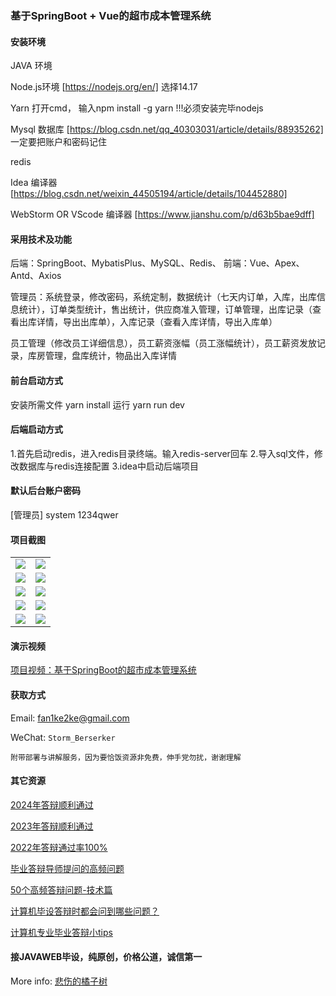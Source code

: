 ### 基于SpringBoot + Vue的超市成本管理系统

#### 安装环境

JAVA 环境 

Node.js环境 [https://nodejs.org/en/] 选择14.17

Yarn 打开cmd， 输入npm install -g yarn !!!必须安装完毕nodejs

Mysql 数据库 [https://blog.csdn.net/qq_40303031/article/details/88935262] 一定要把账户和密码记住

redis

Idea 编译器 [https://blog.csdn.net/weixin_44505194/article/details/104452880]

WebStorm OR VScode 编译器 [https://www.jianshu.com/p/d63b5bae9dff]

#### 采用技术及功能

后端：SpringBoot、MybatisPlus、MySQL、Redis、
前端：Vue、Apex、Antd、Axios

管理员：系统登录，修改密码，系统定制，数据统计（七天内订单，入库，出库信息统计），订单类型统计，售出统计，供应商准入管理，订单管理，出库记录（查看出库详情，导出出库单），入库记录（查看入库详情，导出入库单）

员工管理（修改员工详细信息），员工薪资涨幅（员工涨幅统计），员工薪资发放记录，库房管理，盘库统计，物品出入库详情

#### 前台启动方式
安装所需文件 yarn install 
运行 yarn run dev

#### 后端启动方式

1.首先启动redis，进入redis目录终端。输入redis-server回车
2.导入sql文件，修改数据库与redis连接配置
3.idea中启动后端项目

#### 默认后台账户密码
[管理员]
system
1234qwer


#### 项目截图

|  |  |
|---------------------|---------------------|
| ![](https://fank-bucket-oss.oss-cn-beijing.aliyuncs.com/img/b0ee63524e1473578f7f1c49e9ed534.jpg) | ![](https://fank-bucket-oss.oss-cn-beijing.aliyuncs.com/img/3ad8a82ffa2d8bfd1293d5772b554c8.jpg) |
| ![](https://fank-bucket-oss.oss-cn-beijing.aliyuncs.com/img/a6becf78bc5b5c47be476e73aab4229.jpg) | ![](https://fank-bucket-oss.oss-cn-beijing.aliyuncs.com/img/1e9d5f6a7142421fe5c09fa03d37ab2.jpg) |
| ![](https://fank-bucket-oss.oss-cn-beijing.aliyuncs.com/img/60205b77c69c7ea0d9d4cb5e18e33d1.jpg) | ![](https://fank-bucket-oss.oss-cn-beijing.aliyuncs.com/img/eb815c82c3b6b8b50c54d6f9288aabc.jpg) |
| ![](https://fank-bucket-oss.oss-cn-beijing.aliyuncs.com/img/04083fe7f139860f7b8428b7f171756.jpg) | ![](https://fank-bucket-oss.oss-cn-beijing.aliyuncs.com/img/bd14cfb08f1f2e0cac8f03b85a100af.jpg) |
| ![](https://fank-bucket-oss.oss-cn-beijing.aliyuncs.com/img/7ba91cf08f3ddd2018424719dd9dbf8.jpg) | ![](https://fank-bucket-oss.oss-cn-beijing.aliyuncs.com/img/b3819f127084af2444feeb1d283c816.jpg)


#### 演示视频

[项目视频：基于SpringBoot的超市成本管理系统](https://www.bilibili.com/video/BV1Kg411a7jT/)

#### 获取方式

Email: fan1ke2ke@gmail.com

WeChat: `Storm_Berserker`

`附带部署与讲解服务，因为要恰饭资源非免费，伸手党勿扰，谢谢理解`

#### 其它资源

[2024年答辩顺利通过](https://berserker287.github.io/2024/06/06/2024%E5%B9%B4%E7%AD%94%E8%BE%A9%E9%A1%BA%E5%88%A9%E9%80%9A%E8%BF%87/)

[2023年答辩顺利通过](https://berserker287.github.io/2023/06/14/2023%E5%B9%B4%E7%AD%94%E8%BE%A9%E9%A1%BA%E5%88%A9%E9%80%9A%E8%BF%87/)

[2022年答辩通过率100%](https://berserker287.github.io/2022/05/25/%E9%A1%B9%E7%9B%AE%E4%BA%A4%E6%98%93%E8%AE%B0%E5%BD%95/)

[毕业答辩导师提问的高频问题](https://berserker287.github.io/2023/06/13/%E6%AF%95%E4%B8%9A%E7%AD%94%E8%BE%A9%E5%AF%BC%E5%B8%88%E6%8F%90%E9%97%AE%E7%9A%84%E9%AB%98%E9%A2%91%E9%97%AE%E9%A2%98/)

[50个高频答辩问题-技术篇](https://berserker287.github.io/2023/06/13/50%E4%B8%AA%E9%AB%98%E9%A2%91%E7%AD%94%E8%BE%A9%E9%97%AE%E9%A2%98-%E6%8A%80%E6%9C%AF%E7%AF%87/)

[计算机毕设答辩时都会问到哪些问题？](https://www.zhihu.com/question/31020988)

[计算机专业毕业答辩小tips](https://zhuanlan.zhihu.com/p/145911029)


#### 接JAVAWEB毕设，纯原创，价格公道，诚信第一

More info: [悲伤的橘子树](https://berserker287.github.io/)

